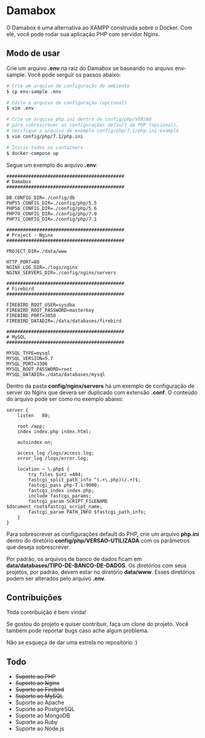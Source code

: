 # Damabox

O Damabox é uma alternativa ao XAMPP construída sobre o Docker. Com ele, você pode rodar sua aplicação PHP com servidor Nginx.

## Modo de usar

Crie um arquivo **.env** na raíz do Damabox se baseando no arquivo env-sample. Você pode serguir os passos abaixo:

``` bash
# Crie um arquivo de configuração de ambiente
$ cp env-sample .env

# Edite o arquivo de configuração (opcional)
$ vim .env

# Crie um arquivo php.ini dentro de config/php/VERSAO
# para sobrescrever as configurações default do PHP (opcional).
# Verifique o arquivo de exemplo config/php/7.1/php.ini-example
$ vim config/php/7.1/php.ini

# Inicie todos os containers
$ docker-compose up
```

Segue um exemplo do arquivo **.env**:

```
###########################################
# Damabox
###########################################

DB_CONFIG_DIR=./config/db
PHP55_CONFIG_DIR=./config/php/5.5
PHP56_CONFIG_DIR=./config/php/5.6
PHP70_CONFIG_DIR=./config/php/7.0
PHP71_CONFIG_DIR=./config/php/7.1

###########################################
# Project - Nginx
###########################################

PROJECT_DIR=./data/www

HTTP_PORT=80
NGINX_LOG_DIR=./logs/nginx
NGINX_SERVERS_DIR=./config/nginx/servers

###########################################
# Firebird
###########################################

FIREBIRD_ROOT_USER=sysdba
FIREBIRD_ROOT_PASSWORD=masterkey
FIREBIRD_PORT=3050
FIREBIRD_DATADIR=./data/databases/firebird

###########################################
# MySQL
###########################################

MYSQL_TYPE=mysql
MYSQL_VERSION=5.7
MYSQL_PORT=3306
MYSQL_ROOT_PASSWORD=root
MYSQL_DATADIR=./data/databases/mysql
```

Dentro da pasta **config/nginx/servers** há um exemplo de configuração de server do Nginx que deverá ser duplicado com extensão **.conf**. O conteúdo do arquivo pode ser como no exemplo abaixo:

```
server {
    listen   80;

    root /app;
    index index.php index.html;

    autoindex on;

    access_log /logs/access.log;
    error_log /logs/error.log;

    location ~ \.php$ {
        try_files $uri =404;
        fastcgi_split_path_info ^(.+\.php)(/.+)$;
        fastcgi_pass php-7.1:9000;
        fastcgi_index index.php;
        include fastcgi_params;
        fastcgi_param SCRIPT_FILENAME $document_root$fastcgi_script_name;
        fastcgi_param PATH_INFO $fastcgi_path_info;
    }
}
```

Para sobrescrever as configurações default do PHP, crie um arquivo **php.ini** dentro do diretório **config/php/VERSAO-UTILIZADA** com os parâmetros que deseja sobrescrever.

Por padrão, os arquivos de banco de dados ficam em **data/databases/TIPO-DE-BANCO-DE-DADOS**. Os diretórios com seus projetos, por padrão, devem estar no diretório **data/www**. Esses diretórios podem ser alterados pelo arquivo **.env**.

## Contribuições

Toda contribuição é bem vinda!

Se gostou do projeto e quiser contribuir, faça um clone do projeto. Você também pode reportar bugs caso ache algum problema.

Não se esqueça de dar uma estrela no repositório :)

## Todo

- ~~Suporte ao PHP~~
- ~~Suporte ao Nginx~~
- ~~Suporte ao Firebird~~
- ~~Suporte ao MySQL~~
- Suporte ao Apache
- Suporte ao PostgreSQL
- Suporte ao MongoDB
- Suporte ao Ruby
- Suporte ao Node.js
